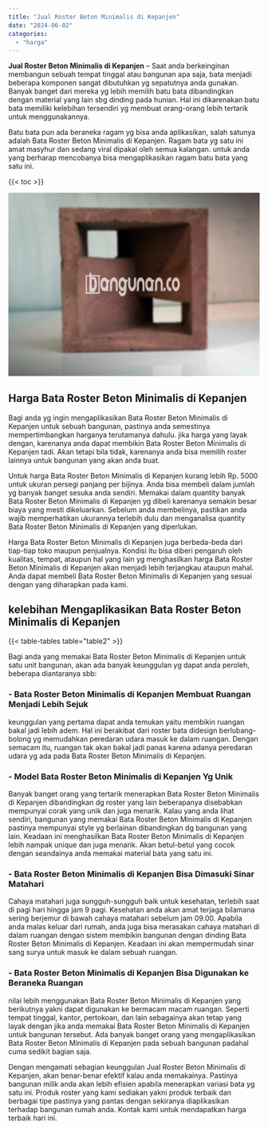 ```yaml
---
title: "Jual Roster Beton Minimalis di Kepanjen"
date: "2024-06-02"
categories: 
  - "harga"
---
```


**Jual Roster Beton Minimalis di Kepanjen** – Saat anda berkeinginan membangun sebuah tempat tinggal atau bangunan apa saja, bata menjadi beberapa komponen sangat dibutuhkan yg sepatutnya anda gunakan. Banyak banget dari mereka yg lebih memilih batu bata dibandingkan dengan material yang lain sbg dinding pada hunian. Hal ini dikarenakan batu bata memiliki kelebihan tersendiri yg membuat orang-orang lebih tertarik untuk menggunakannya.

Batu bata pun ada beraneka ragam yg bisa anda aplikasikan, salah satunya adalah Bata Roster Beton Minimalis di Kepanjen. Ragam bata yg satu ini amat masyhur dan sedang viral dipakai oleh semua kalangan. untuk anda yang berharap mencobanya bisa mengaplikasikan ragam batu bata yang satu ini.

{{< toc >}}

![Jual Roster Beton Minimalis di Kepanjen](/images/bata-roster-minimalis-31.png)

## Harga Bata Roster Beton Minimalis di Kepanjen

Bagi anda yg ingin mengaplikasikan Bata Roster Beton Minimalis di Kepanjen untuk sebuah bangunan, pastinya anda semestinya mempertimbangkan harganya terutamanya dahulu. jika harga yang layak dengan, karenanya anda dapat membikin Bata Roster Beton Minimalis di Kepanjen tadi. Akan tetapi bila tidak, karenanya anda bisa memilih roster lainnya untuk bangunan yang akan anda buat.

Untuk harga Bata Roster Beton Minimalis di Kepanjen kurang lebih Rp. 5000 untuk ukuran persegi panjang per bijinya. Anda bisa membeli dalam jumlah yg banyak banget sesuka anda sendiri. Memakai dalam quantity banyak Bata Roster Beton Minimalis di Kepanjen yg dibeli karenanya semakin besar biaya yang mesti dikeluarkan. Sebelum anda membelinya, pastikan anda wajib memperhatikan ukurannya terlebih dulu dan menganalisa quantity Bata Roster Beton Minimalis di Kepanjen yang diperlukan.

Harga Bata Roster Beton Minimalis di Kepanjen juga berbeda-beda dari tiap-tiap toko maupun penjualnya. Kondisi itu bisa diberi pengaruh oleh kualitas, tempat, ataupun hal yang lain yg menghasilkan harga Bata Roster Beton Minimalis di Kepanjen akan menjadi lebih terjangkau ataupun mahal. Anda dapat membeli Bata Roster Beton Minimalis di Kepanjen yang sesuai dengan yang diharapkan pada kami.

## kelebihan Mengaplikasikan Bata Roster Beton Minimalis di Kepanjen

{{< table-tables table="table2" >}}

Bagi anda yang memakai Bata Roster Beton Minimalis di Kepanjen untuk satu unit bangunan, akan ada banyak keunggulan yg dapat anda peroleh, beberapa diantaranya sbb:

### \- Bata Roster Beton Minimalis di Kepanjen Membuat Ruangan Menjadi Lebih Sejuk

keunggulan yang pertama dapat anda temukan yaitu membikin ruangan bakal jadi lebih adem. Hal ini berakibat dari roster bata didesign berlubang-bolong yg memudahkan peredaran udara masuk ke dalam ruangan. Dengan semacam itu, ruangan tak akan bakal jadi panas karena adanya peredaran udara yg ada pada Bata Roster Beton Minimalis di Kepanjen.

### \- Model Bata Roster Beton Minimalis di Kepanjen Yg Unik

Banyak banget orang yang tertarik menerapkan Bata Roster Beton Minimalis di Kepanjen dibandingkan dg roster yang lain beberapanya disebabkan mempunyai corak yang unik dan juga menarik. Kalau yang anda lihat sendiri, bangunan yang memakai Bata Roster Beton Minimalis di Kepanjen pastinya mempunyai style yg berlainan dibandingkan dg bangunan yang lain. Keadaan ini menghasilkan Bata Roster Beton Minimalis di Kepanjen lebih nampak unique dan juga menarik. Akan betul-betul yang cocok dengan seandainya anda memakai material bata yang satu ini.

### \- Bata Roster Beton Minimalis di Kepanjen Bisa Dimasuki Sinar Matahari

Cahaya matahari juga sungguh-sungguh baik untuk kesehatan, terlebih saat di pagi hari hingga jam 9 pagi. Kesehatan anda akan amat terjaga bilamana sering berjemur di bawah cahaya matahari sebelum jam 09.00. Apabila anda malas keluar dari rumah, anda juga bisa merasakan cahaya matahari di dalam ruangan dengan sistem membikin bangunan dengan dinding Bata Roster Beton Minimalis di Kepanjen. Keadaan ini akan mempermudah sinar sang surya untuk masuk ke dalam sebuah ruangan.

### \- Bata Roster Beton Minimalis di Kepanjen Bisa Digunakan ke Beraneka Ruangan

nilai lebih menggunakan Bata Roster Beton Minimalis di Kepanjen yang berikutnya yakni dapat digunakan ke bermacam macam ruangan. Seperti tempat tinggal, kantor, pertokoan, dan lain sebagainya akan tetap yang layak dengan jika anda memakai Bata Roster Beton Minimalis di Kepanjen untuk bangunan tersebut. Ada banyak banget orang yang mengaplikasikan Bata Roster Beton Minimalis di Kepanjen pada sebuah bangunan padahal cuma sedikit bagian saja.

Dengan mengamati sebagian keunggulan Jual Roster Beton Minimalis di Kepanjen, akan benar-benar efektif kalau anda memakainya. Pastinya bangunan milik anda akan lebih efisien apabila menerapkan variasi bata yg satu ini. Produk roster yang kami sediakan yakni produk terbaik dan berbagai tipe pastinya yang pantas dengan sekiranya diaplikasikan terhadap bangunan rumah anda. Kontak kami untuk mendapatkan harga terbaik hari ini.
